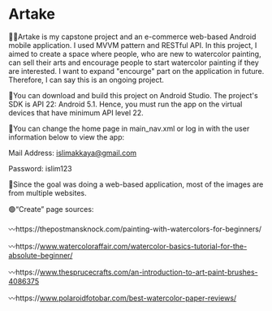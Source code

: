 # Artake

👩‍🎨Artake is my capstone project and an e-commerce web-based Android mobile application. I used MVVM pattern and RESTful API. In this project, I aimed to create a space where people, who are new to watercolor painting, can sell their arts and encourage people to start watercolor painting if they are interested. 
I want to expand "encourge" part on the application in future. Therefore, I can say this is an ongoing project.

🔨You can download and build this project on Android Studio. The project's SDK is API 22: Android 5.1. Hence, you must run the app on the virtual devices that have minimum API level 22.


🔑You can change the home page in main_nav.xml or log in with the user information below to view the app: 

Mail Address: islimakkaya@gmail.com

Password: islim123

📱Since the goal was doing a web-based application, most of the images are from multiple websites.

🟢“Create” page sources: 

〰️https://thepostmansknock.com/painting-with-watercolors-for-beginners/

〰️https://www.watercoloraffair.com/watercolor-basics-tutorial-for-the-absolute-beginner/

〰️https://www.thesprucecrafts.com/an-introduction-to-art-paint-brushes-4086375

〰️https://www.polaroidfotobar.com/best-watercolor-paper-reviews/
